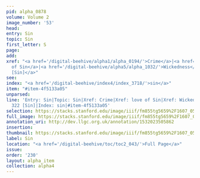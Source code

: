 ```yaml
---
pid: alpha_0878
volume: Volume 2
image_number: '53'
head: 
entry: Sin
topic: Sin
first_letter: S
page: 
add: 
xref: "<a href='/digital-beehive/alpha1/alpha_0194/'>Crime</a>|<a href='/digital-beehive/alpha3/alpha_0559/'>love
  of Sin</a>|<a href='/digital-beehive/alpha5/alpha_1032/'>Wickedness</a>|<a href='/digital-beehive/num2/num_0370/'>322
  [Sin]</a>"
see: 
index: "<a href='/digital-beehive/index4/index_3718/'>sin</a>"
item: "#item-4f5133a05"
unparsed: 
line: 'Entry: Sin|Topic: Sin|Xref: Crime|Xref: love of Sin|Xref: Wickedness|Xref:
  322 [Sin]|Index: sin|#item-4f5133a05'
selection: https://stacks.stanford.edu/image/iiif/fm855tg5659%2F1607_0520/317,1805,3053,642/full/0/default.jpg
full_image: https://stacks.stanford.edu/image/iiif/fm855tg5659%2F1607_0520/full/full/0/default.jpg
annotation_uri: http://dev.llgc.org.uk/annotation/1532023505862
insertion: 
thumbnail: https://stacks.stanford.edu/image/iiif/fm855tg5659%2F1607_0520/317,1805,600,180/250,/0/default.jpg
label: Sin
location: "<a href='/digital-beehive/toc/toc2_043/'>Full Page</a>"
issue: 
order: '230'
layout: alpha_item
collection: alpha4
---
```

